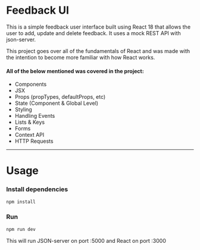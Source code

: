 # Feedback UI

This is a simple feedback user interface built using React 18 that allows the user to add, update and delete feedback. It uses a mock REST API with json-server.

This project goes over all of the fundamentals of React and was made with the intention to become more familiar with how React works.

#### All of the below mentioned was covered in the project:

- Components
- JSX
- Props (propTypes, defaultProps, etc)
- State (Component & Global Level)
- Styling
- Handling Events
- Lists & Keys
- Forms
- Context API
- HTTP Requests

---

# Usage

### Install dependencies

```bash
npm install
```

### Run

```bash
npm run dev
```

This will run JSON-server on port :5000 and React on port :3000

